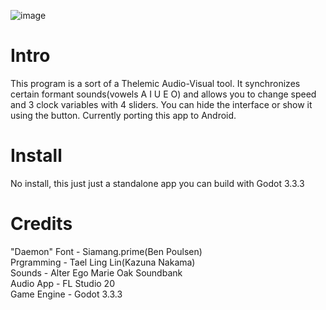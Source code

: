 ![image](https://user-images.githubusercontent.com/82527149/132735526-6f1af4b6-08f6-4aed-a8b3-85da39bc5516.png)

# Intro
This program is a sort of a Thelemic Audio-Visual tool. It synchronizes certain formant sounds(vowels A I U E O) and allows you to change speed and 3 clock variables with 4 sliders. You can hide the interface or show it using the button. Currently porting this app to Android. 

# Install
 No install, this just just a standalone app you can build with Godot 3.3.3

# Credits
"Daemon" Font - Siamang.prime(Ben Poulsen)<br />
Prgramming - Tael Ling Lin(Kazuna Nakama)<br />
Sounds - Alter Ego Marie Oak Soundbank<br />
Audio App -  FL Studio 20<br />
Game Engine - Godot 3.3.3<br />
